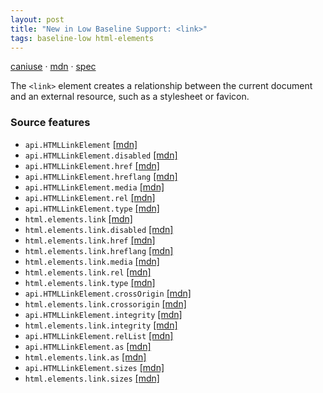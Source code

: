 ```yaml
---
layout: post
title: "New in Low Baseline Support: <link>"
tags: baseline-low html-elements
---
```


[caniuse](https://caniuse.com/?search=link) · [mdn](https://developer.mozilla.org/en-US/search?q=<link>) · [spec](https://html.spec.whatwg.org/multipage/semantics.html#the-link-element)

The `<link>` element creates a relationship between the current document and an external resource, such as a stylesheet or favicon.

### Source features

- ``api.HTMLLinkElement`` [[mdn]](https://developer.mozilla.org/en-US/search?q=api.HTMLLinkElement)
- ``api.HTMLLinkElement.disabled`` [[mdn]](https://developer.mozilla.org/en-US/search?q=api.HTMLLinkElement.disabled)
- ``api.HTMLLinkElement.href`` [[mdn]](https://developer.mozilla.org/en-US/search?q=api.HTMLLinkElement.href)
- ``api.HTMLLinkElement.hreflang`` [[mdn]](https://developer.mozilla.org/en-US/search?q=api.HTMLLinkElement.hreflang)
- ``api.HTMLLinkElement.media`` [[mdn]](https://developer.mozilla.org/en-US/search?q=api.HTMLLinkElement.media)
- ``api.HTMLLinkElement.rel`` [[mdn]](https://developer.mozilla.org/en-US/search?q=api.HTMLLinkElement.rel)
- ``api.HTMLLinkElement.type`` [[mdn]](https://developer.mozilla.org/en-US/search?q=api.HTMLLinkElement.type)
- ``html.elements.link`` [[mdn]](https://developer.mozilla.org/en-US/search?q=html.elements.link)
- ``html.elements.link.disabled`` [[mdn]](https://developer.mozilla.org/en-US/search?q=html.elements.link.disabled)
- ``html.elements.link.href`` [[mdn]](https://developer.mozilla.org/en-US/search?q=html.elements.link.href)
- ``html.elements.link.hreflang`` [[mdn]](https://developer.mozilla.org/en-US/search?q=html.elements.link.hreflang)
- ``html.elements.link.media`` [[mdn]](https://developer.mozilla.org/en-US/search?q=html.elements.link.media)
- ``html.elements.link.rel`` [[mdn]](https://developer.mozilla.org/en-US/search?q=html.elements.link.rel)
- ``html.elements.link.type`` [[mdn]](https://developer.mozilla.org/en-US/search?q=html.elements.link.type)
- ``api.HTMLLinkElement.crossOrigin`` [[mdn]](https://developer.mozilla.org/en-US/search?q=api.HTMLLinkElement.crossOrigin)
- ``html.elements.link.crossorigin`` [[mdn]](https://developer.mozilla.org/en-US/search?q=html.elements.link.crossorigin)
- ``api.HTMLLinkElement.integrity`` [[mdn]](https://developer.mozilla.org/en-US/search?q=api.HTMLLinkElement.integrity)
- ``html.elements.link.integrity`` [[mdn]](https://developer.mozilla.org/en-US/search?q=html.elements.link.integrity)
- ``api.HTMLLinkElement.relList`` [[mdn]](https://developer.mozilla.org/en-US/search?q=api.HTMLLinkElement.relList)
- ``api.HTMLLinkElement.as`` [[mdn]](https://developer.mozilla.org/en-US/search?q=api.HTMLLinkElement.as)
- ``html.elements.link.as`` [[mdn]](https://developer.mozilla.org/en-US/search?q=html.elements.link.as)
- ``api.HTMLLinkElement.sizes`` [[mdn]](https://developer.mozilla.org/en-US/search?q=api.HTMLLinkElement.sizes)
- ``html.elements.link.sizes`` [[mdn]](https://developer.mozilla.org/en-US/search?q=html.elements.link.sizes)
